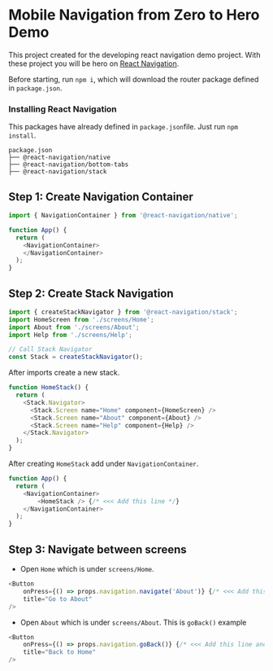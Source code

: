 # Mobile Navigation from Zero to Hero Demo

This project created for the developing react navigation demo project. With these project you will be hero on [React Navigation](https://reactnavigation.org/).

Before starting, run `npm i`, which will download the router package defined in `package.json`.

### Installing React Navigation

This packages have already defined in `package.json`file. Just run `npm install`.

```
package.json
├── @react-navigation/native
├── @react-navigation/bottom-tabs
├── @react-navigation/stack
```

## Step 1: Create Navigation Container

```js
import { NavigationContainer } from '@react-navigation/native';

function App() {
  return (
    <NavigationContainer>
    </NavigationContainer>
  );
}
```

## Step 2: Create Stack Navigation

```js
import { createStackNavigator } from '@react-navigation/stack';
import HomeScreen from './screens/Home';
import About from './screens/About';
import Help from './screens/Help';

// Call Stack Navigator
const Stack = createStackNavigator();
```

After imports create a new stack.

```js
function HomeStack() {
  return (
    <Stack.Navigator>
      <Stack.Screen name="Home" component={HomeScreen} />
      <Stack.Screen name="About" component={About} />
      <Stack.Screen name="Help" component={Help} />
    </Stack.Navigator>
  );
}
```

After creating `HomeStack` add under `NavigationContainer`.

```js
function App() {
  return (
    <NavigationContainer>
        <HomeStack /> {/* <<< Add this line */}
    </NavigationContainer>
  );
}
```

## Step 3: Navigate between screens

- Open `Home` which is under `screens/Home`.

```js
<Button
    onPress={() => props.navigation.navigate('About')} {/* <<< Add this line and explain */}
    title="Go to About"
/>
```


- Open `About` which is under `screens/About`. This is `goBack()` example

```js
<Button
    onPress={() => props.navigation.goBack()} {/* <<< Add this line and explain */}
    title="Back to Home"
/>
```

